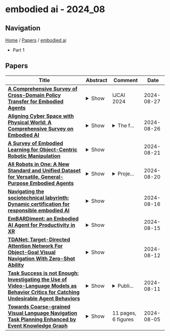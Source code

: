 # embodied ai - 2024_08

## Navigation

[Home](https://lixin97.github.io/arXivRadar) / [Papers](https://lixin97.github.io/arXivRadar/papers) / [embodied ai](https://lixin97.github.io/arXivRadar/papers/embodied_ai)

- Part 1

## Papers

| **Title** | **Abstract** | **Comment** | **Date** |
| --- | --- | --- | --- |
| **[A Comprehensive Survey of Cross-Domain Policy Transfer for Embodied Agents](http://arxiv.org/abs/2402.04580v2)** | <details><summary>Show</summary><p>The burgeoning fields of robot learning and embodied AI have triggered an increasing demand for large quantities of data. However, collecting sufficient unbiased data from the target domain remains a challenge due to costly data collection processes and stringent safety requirements. Consequently, researchers often resort to data from easily accessible source domains, such as simulation and laboratory environments, for cost-effective data acquisition and rapid model iteration. Nevertheless, the environments and embodiments of these source domains can be quite different from their target domain counterparts, underscoring the need for effective cross-domain policy transfer approaches. In this paper, we conduct a systematic review of existing cross-domain policy transfer methods. Through a nuanced categorization of domain gaps, we encapsulate the overarching insights and design considerations of each problem setting. We also provide a high-level discussion about the key methodologies used in cross-domain policy transfer problems. Lastly, we summarize the open challenges that lie beyond the capabilities of current paradigms and discuss potential future directions in this field.</p></details> | IJCAI 2024 | 2024-08-27 |
| **[Aligning Cyber Space with Physical World: A Comprehensive Survey on Embodied AI](http://arxiv.org/abs/2407.06886v7)** | <details><summary>Show</summary><p>Embodied Artificial Intelligence (Embodied AI) is crucial for achieving Artificial General Intelligence (AGI) and serves as a foundation for various applications that bridge cyberspace and the physical world. Recently, the emergence of Multi-modal Large Models (MLMs) and World Models (WMs) have attracted significant attention due to their remarkable perception, interaction, and reasoning capabilities, making them a promising architecture for the brain of embodied agents. However, there is no comprehensive survey for Embodied AI in the era of MLMs. In this survey, we give a comprehensive exploration of the latest advancements in Embodied AI. Our analysis firstly navigates through the forefront of representative works of embodied robots and simulators, to fully understand the research focuses and their limitations. Then, we analyze four main research targets: 1) embodied perception, 2) embodied interaction, 3) embodied agent, and 4) sim-to-real adaptation, covering the state-of-the-art methods, essential paradigms, and comprehensive datasets. Additionally, we explore the complexities of MLMs in virtual and real embodied agents, highlighting their significance in facilitating interactions in dynamic digital and physical environments. Finally, we summarize the challenges and limitations of embodied AI and discuss their potential future directions. We hope this survey will serve as a foundational reference for the research community and inspire continued innovation. The associated project can be found at https://github.com/HCPLab-SYSU/Embodied_AI_Paper_List.</p></details> | <details><summary>The f...</summary><p>The first comprehensive review of Embodied AI in the era of MLMs, 39 pages. We also provide the paper list for Embodied AI: https://github.com/HCPLab-SYSU/Embodied_AI_Paper_List</p></details> | 2024-08-26 |
| **[A Survey of Embodied Learning for Object-Centric Robotic Manipulation](http://arxiv.org/abs/2408.11537v1)** | <details><summary>Show</summary><p>Embodied learning for object-centric robotic manipulation is a rapidly developing and challenging area in embodied AI. It is crucial for advancing next-generation intelligent robots and has garnered significant interest recently. Unlike data-driven machine learning methods, embodied learning focuses on robot learning through physical interaction with the environment and perceptual feedback, making it especially suitable for robotic manipulation. In this paper, we provide a comprehensive survey of the latest advancements in this field and categorize the existing work into three main branches: 1) Embodied perceptual learning, which aims to predict object pose and affordance through various data representations; 2) Embodied policy learning, which focuses on generating optimal robotic decisions using methods such as reinforcement learning and imitation learning; 3) Embodied task-oriented learning, designed to optimize the robot's performance based on the characteristics of different tasks in object grasping and manipulation. In addition, we offer an overview and discussion of public datasets, evaluation metrics, representative applications, current challenges, and potential future research directions. A project associated with this survey has been established at https://github.com/RayYoh/OCRM_survey.</p></details> |  | 2024-08-21 |
| **[All Robots in One: A New Standard and Unified Dataset for Versatile, General-Purpose Embodied Agents](http://arxiv.org/abs/2408.10899v1)** | <details><summary>Show</summary><p>Embodied AI is transforming how AI systems interact with the physical world, yet existing datasets are inadequate for developing versatile, general-purpose agents. These limitations include a lack of standardized formats, insufficient data diversity, and inadequate data volume. To address these issues, we introduce ARIO (All Robots In One), a new data standard that enhances existing datasets by offering a unified data format, comprehensive sensory modalities, and a combination of real-world and simulated data. ARIO aims to improve the training of embodied AI agents, increasing their robustness and adaptability across various tasks and environments. Building upon the proposed new standard, we present a large-scale unified ARIO dataset, comprising approximately 3 million episodes collected from 258 series and 321,064 tasks. The ARIO standard and dataset represent a significant step towards bridging the gaps of existing data resources. By providing a cohesive framework for data collection and representation, ARIO paves the way for the development of more powerful and versatile embodied AI agents, capable of navigating and interacting with the physical world in increasingly complex and diverse ways. The project is available on https://imaei.github.io/project_pages/ario/</p></details> | <details><summary>Proje...</summary><p>Project website: https://imaei.github.io/project_pages/ario/</p></details> | 2024-08-20 |
| **[Navigating the sociotechnical labyrinth: Dynamic certification for responsible embodied AI](http://arxiv.org/abs/2409.00015v1)** | <details><summary>Show</summary><p>Sociotechnical requirements shape the governance of artificially intelligent (AI) systems. In an era where embodied AI technologies are rapidly reshaping various facets of contemporary society, their inherent dynamic adaptability presents a unique blend of opportunities and challenges. Traditional regulatory mechanisms, often designed for static -- or slower-paced -- technologies, find themselves at a crossroads when faced with the fluid and evolving nature of AI systems. Moreover, typical problems in AI, for example, the frequent opacity and unpredictability of the behaviour of the systems, add additional sociotechnical challenges. To address these interconnected issues, we introduce the concept of dynamic certification, an adaptive regulatory framework specifically crafted to keep pace with the continuous evolution of AI systems. The complexity of these challenges requires common progress in multiple domains: technical, socio-governmental, and regulatory. Our proposed transdisciplinary approach is designed to ensure the safe, ethical, and practical deployment of AI systems, aligning them bidirectionally with the real-world contexts in which they operate. By doing so, we aim to bridge the gap between rapid technological advancement and effective regulatory oversight, ensuring that AI systems not only achieve their intended goals but also adhere to ethical standards and societal values.</p></details> |  | 2024-08-16 |
| **[EmBARDiment: an Embodied AI Agent for Productivity in XR](http://arxiv.org/abs/2408.08158v1)** | <details><summary>Show</summary><p>XR devices running chat-bots powered by Large Language Models (LLMs) have tremendous potential as always-on agents that can enable much better productivity scenarios. However, screen based chat-bots do not take advantage of the the full-suite of natural inputs available in XR, including inward facing sensor data, instead they over-rely on explicit voice or text prompts, sometimes paired with multi-modal data dropped as part of the query. We propose a solution that leverages an attention framework that derives context implicitly from user actions, eye-gaze, and contextual memory within the XR environment. This minimizes the need for engineered explicit prompts, fostering grounded and intuitive interactions that glean user insights for the chat-bot. Our user studies demonstrate the imminent feasibility and transformative potential of our approach to streamline user interaction in XR with chat-bots, while offering insights for the design of future XR-embodied LLM agents.</p></details> |  | 2024-08-15 |
| **[TDANet: Target-Directed Attention Network For Object-Goal Visual Navigation With Zero-Shot Ability](http://arxiv.org/abs/2404.08353v2)** | <details><summary>Show</summary><p>The generalization of the end-to-end deep reinforcement learning (DRL) for object-goal visual navigation is a long-standing challenge since object classes and placements vary in new test environments. Learning domain-independent visual representation is critical for enabling the trained DRL agent with the ability to generalize to unseen scenes and objects. In this letter, a target-directed attention network (TDANet) is proposed to learn the end-to-end object-goal visual navigation policy with zero-shot ability. TDANet features a novel target attention (TA) module that learns both the spatial and semantic relationships among objects to help TDANet focus on the most relevant observed objects to the target. With the Siamese architecture (SA) design, TDANet distinguishes the difference between the current and target states and generates the domain-independent visual representation. To evaluate the navigation performance of TDANet, extensive experiments are conducted in the AI2-THOR embodied AI environment. The simulation results demonstrate a strong generalization ability of TDANet to unseen scenes and target objects, with higher navigation success rate (SR) and success weighted by length (SPL) than other state-of-the-art models. TDANet is finally deployed on a wheeled robot in real scenes, demonstrating satisfactory generalization of TDANet to the real world.</p></details> |  | 2024-08-12 |
| **[Task Success is not Enough: Investigating the Use of Video-Language Models as Behavior Critics for Catching Undesirable Agent Behaviors](http://arxiv.org/abs/2402.04210v2)** | <details><summary>Show</summary><p>Large-scale generative models are shown to be useful for sampling meaningful candidate solutions, yet they often overlook task constraints and user preferences. Their full power is better harnessed when the models are coupled with external verifiers and the final solutions are derived iteratively or progressively according to the verification feedback. In the context of embodied AI, verification often solely involves assessing whether goal conditions specified in the instructions have been met. Nonetheless, for these agents to be seamlessly integrated into daily life, it is crucial to account for a broader range of constraints and preferences beyond bare task success (e.g., a robot should grasp bread with care to avoid significant deformations). However, given the unbounded scope of robot tasks, it is infeasible to construct scripted verifiers akin to those used for explicit-knowledge tasks like the game of Go and theorem proving. This begs the question: when no sound verifier is available, can we use large vision and language models (VLMs), which are approximately omniscient, as scalable Behavior Critics to catch undesirable robot behaviors in videos? To answer this, we first construct a benchmark that contains diverse cases of goal-reaching yet undesirable robot policies. Then, we comprehensively evaluate VLM critics to gain a deeper understanding of their strengths and failure modes. Based on the evaluation, we provide guidelines on how to effectively utilize VLM critiques and showcase a practical way to integrate the feedback into an iterative process of policy refinement. The dataset and codebase are released at: https://guansuns.github.io/pages/vlm-critic.</p></details> | <details><summary>Publi...</summary><p>Published as a conference paper at COLM 2024</p></details> | 2024-08-11 |
| **[Towards Coarse-grained Visual Language Navigation Task Planning Enhanced by Event Knowledge Graph](http://arxiv.org/abs/2408.02535v1)** | <details><summary>Show</summary><p>Visual language navigation (VLN) is one of the important research in embodied AI. It aims to enable an agent to understand the surrounding environment and complete navigation tasks. VLN instructions could be categorized into coarse-grained and fine-grained commands. Fine-grained command describes a whole task with subtasks step-by-step. In contrast, coarse-grained command gives an abstract task description, which more suites human habits. Most existing work focuses on the former kind of instruction in VLN tasks, ignoring the latter abstract instructions belonging to daily life scenarios. To overcome the above challenge in abstract instruction, we attempt to consider coarse-grained instruction in VLN by event knowledge enhancement. Specifically, we first propose a prompt-based framework to extract an event knowledge graph (named VLN-EventKG) for VLN integrally over multiple mainstream benchmark datasets. Through small and large language model collaboration, we realize knowledge-enhanced navigation planning (named EventNav) for VLN tasks with coarse-grained instruction input. Additionally, we design a novel dynamic history backtracking module to correct potential error action planning in real time. Experimental results in various public benchmarks show our knowledge-enhanced method has superiority in coarse-grained-instruction VLN using our proposed VLN-EventKG with over $5\%$ improvement in success rate. Our project is available at https://sites.google.com/view/vln-eventkg</p></details> | 11 pages, 6 figures | 2024-08-05 |